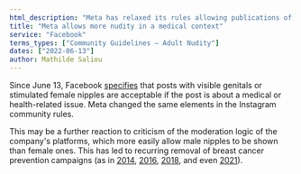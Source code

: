 ```yaml
---
html_description: "Meta has relaxed its rules allowing publications of visible genitalia or uncovered female nipples in medical or health contexts, in response to criticism of their uneven moderation which affects breast cancer campaigns."
title: "Meta allows more nudity in a medical context"
service: "Facebook"
terms_types: ["Community Guidelines – Adult Nudity"]
dates: ["2022-06-13"]
author: Mathilde Saliou
---
```


Since June 13, Facebook [specifies](https://github.com/OpenTermsArchive/france-elections-versions/commit/200fae809ed553d6882bef3659b4544fac37e322#diff-f5b2499012804c371ee8d35d8a109e0b7a91f6a2d6d7736ab9857bfd331dbf68R23-R26) that posts with visible genitals or stimulated female nipples are acceptable if the post is about a medical or health-related issue. Meta changed the same elements in the Instagram community rules.

This may be a further reaction to criticism of the moderation logic of the company's platforms, which more easily allow male nipples to be shown than female ones. This has led to recurring removal of breast cancer prevention campaigns (as in [2014](https://www.lequotidiendumedecin.fr/actus-medicales/sante-publique/ces-seins-que-facebook-ne-saurait-voir), [2016](https://www.lemonde.fr/le-monde/article/2016/10/12/mammographie-et-facebook-du-choix-d-image-et-de-ses-consequences_5995671_4586753.html), [2018](https://www.lepoint.fr/high-tech-internet/facebook-une-moderation-a-geometrie-variable-21-07-2018-2238056_47.php), and even [2021](https://www.blogdumoderateur.com/facebook-conseil-surveillance-moderation-contenus-litigieux/)).

